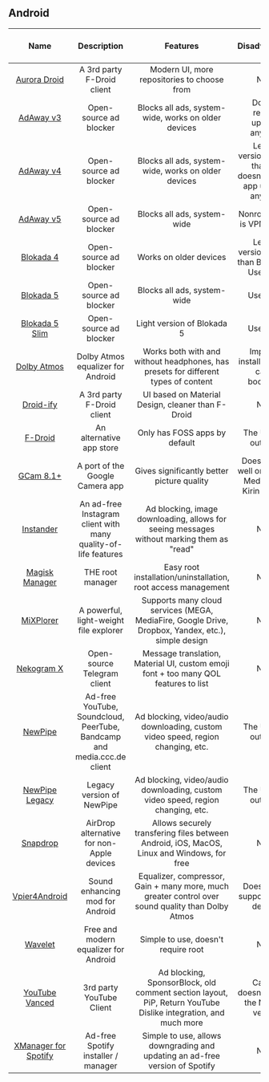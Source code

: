 ## Android

| Name | Description | Features | Disadvantages | Root/Nonroot | Author | Minimum Android version |
| :---: | :---: | :---: | :---: | :---: | :---: | :---: |
| [Aurora Droid](https://f-droid.org/en/packages/com.aurora.adroid/) | A 3rd party F-Droid client | Modern UI, more repositories to choose from | None | Nonroot | AuroraOSS | 5.0+ |
| [AdAway v3](https://github.com/AdAway/AdAway/releases/tag/v3.3) | Open-source ad blocker | Blocks all ads, system-wide, works on older devices | Doesn't recieve updates anymore | Root + Nonroot | AdAway | 2.3+ |
| [AdAway v4](https://github.com/AdAway/AdAway/releases/tag/v4.3.6) | Open-source ad blocker | Blocks all ads, system-wide, works on older devices | Legacy version, slower than v5, doesn't recieve app updates anymore | Root + Nonroot | AdAway | 4.1+ |
| [AdAway v5](https://adaway.org/) | Open-source ad blocker | Blocks all ads, system-wide | Nonroot option is VPN-Based | Nonroot | AdAway | 8.0+ |
| [Blokada 4](https://blokada.org/#download) | Open-source ad blocker | Works on older devices | Legacy version, slower than Blokada 5. Uses VPN | Nonroot | Blocka AB | 5.0+ |
| [Blokada 5](https://blokada.org/#download) | Open-source ad blocker | Blocks all ads, system-wide | Uses VPN | Nonroot | Blocka AB | 7.0+ |
| [Blokada 5 Slim](https://blokada.org/#download) | Open-source ad blocker | Light version of Blokada 5 | Uses VPN | Nonroot | Blokada AB | 7.0+ |
| [Dolby Atmos](https://github.com/reiryuki/Dolby-Atmos-ZTE-A2019-Pro-Magisk-Module) | Dolby Atmos equalizer for Android | Works both with and without headphones, has presets for different types of content | Improper installation can cause bootloops | Root | reiryuki | 9.0+ |
| [Droid-ify](https://github.com/Iamlooker/Droid-ify) | A 3rd party F-Droid client | UI based on Material Design, cleaner than F-Droid | None | Nonroot | Iamlooker | 5.0+ |
| [F-Droid](https://f-droid.org/) | An alternative app store | Only has FOSS apps by default | The UI looks outdated | Nonroot | F-Droid Limited | 5.1+ |
| [GCam 8.1+](https://www.celsoazevedo.com/files/android/google-camera/) | A port of the Google Camera app | Gives significantly better picture quality | Doesn't work well on Exynos, MediaTek or Kirin devices | Nonroot | multiple | 10.0+ |
| [Instander](https://thedise.me/instander/?setLng=en) | An ad-free Instagram client with many quality-of-life features | Ad blocking, image downloading, allows for seeing messages without marking them as "read" | None | Nonroot | TheDise | 5.0+ |
| [Magisk Manager](https://github.com/topjohnwu/Magisk) | THE root manager | Easy root installation/uninstallation, root access management | None | Root | Topjohnwu | 5.0+ |
| [MiXPlorer](https://forum.xda-developers.com/t/app-2-2-mixplorer-v6-x-released-fully-featured-file-manager.1523691/#post-23109280) | A powerful, light-weight file explorer | Supports many cloud services (MEGA, MediaFire, Google Drive, Dropbox, Yandex, etc.), simple design | None | Root + Nonroot | HootanParsa | 2.2+ | 
| [Nekogram X](https://github.com/NekoX-Dev/NekoX) | Open-source Telegram client | Message translation, Material UI, custom emoji font + too many QOL features to list | None | Nonroot | NekoX-Dev | 4.1+ |
| [NewPipe](https://newpipe.net/) | Ad-free YouTube, Soundcloud, PeerTube, Bandcamp and media.ccc.de client | Ad blocking, video/audio downloading, custom video speed, region changing, etc. | The UI looks outdated | Nonroot | Team NewPipe | 4.4+ |
| [NewPipe Legacy](https://newpipe.net/) | Legacy version of NewPipe | Ad blocking, video/audio downloading, custom video speed, region changing, etc. | The UI looks outdated | Nonroot | Team NewPipe | 4.1+ |
| [Snapdrop](https://play.google.com/store/apps/details?id=com.fmsys.snapdrop) | AirDrop alternative for non-Apple devices | Allows securely transfering files between Android, iOS, MacOS, Linux and Windows, for free | None | Nonroot | Didla | 5.0+ |
| [Vpier4Android](https://forum.xda-developers.com/t/app-all-root-solutions-6-0-viper4android-fx-2-7.3774651/) | Sound enhancing mod for Android | Equalizer, compressor, Gain + many more, much greater control over sound quality than Dolby Atmos | Doesn't fully support arm32 devices | Root | Team DeWitt | 6.0+ |
| [Wavelet](https://play.google.com/store/apps/details?id=com.pittvandewitt.wavelet) | Free and modern equalizer for Android | Simple to use, doesn't require root | None | Nonroot | pittvandewitt | 9.0+ |
| [YouTube Vanced](https://vancedapp.com/) | 3rd party YouTube Client | Ad blocking, SponsorBlock, old comment section layout, PiP, Return YouTube Dislike integration, and much more | Casting doesn't work in the Nonroot version | Root + Nonroot | Team Vanced | 5.0+ |
| [XManager for Spotify](https://github.com/xManager-v2/xManager-Spotify) | Ad-free Spotify installer / manager | Simple to use, allows downgrading and updating an ad-free version of Spotify | None | Nonroot | xC3FFF0E | 5.0+ |
